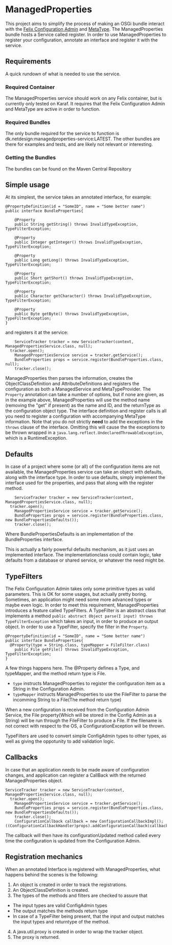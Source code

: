 # ManagedProperties
This project aims to simplify the process of making an OSGi bundle interact with the [Felix Configuration Admin](http://felix.apache.org/documentation/subprojects/apache-felix-config-admin.html)
 and [MetaType](http://felix.apache.org/documentation/subprojects/apache-felix-metatype-service.html).
 The ManagedProperties bundle hosts a Service called register. In order to use ManagedProperties to register your configuration, annotate an interface
 and register it with the service.
 
## Requirements
A quick rundown of what is needed to use the service.

### Required Container
The ManagedProperties service should work on any Felix container, but is currently only tested on Karaf.
It requires that the Felix Configuration Admin and MetaType are active in order to function.

### Required Bundles
The only bundle required for the service to function is dk.netdesign:managedproperties-service:LATEST. The other bundles are there for examples and tests, and are likely
not relevant or interesting. 

### Getting the Bundles
The bundles can be found on the Maven Central Repository
 
 
## Simple usage
 At its simplest, the service takes an annotated interface, for example:
```
@PropertyDefinition(id = "SomeID", name = "Some better name")
public interface BundleProperties{

	@Property
	public String getString() throws InvalidTypeException, TypeFilterException;

	@Property
	public Integer getInteger() throws InvalidTypeException, TypeFilterException;

	@Property
	public Long getLong() throws InvalidTypeException, TypeFilterException;

	@Property
	public Short getShort() throws InvalidTypeException, TypeFilterException;

	@Property
	public Character getCharacter() throws InvalidTypeException, TypeFilterException;

	@Property
	public Byte getByte() throws InvalidTypeException, TypeFilterException;
}
```
and registers it at the service:

```
	ServiceTracker tracker = new ServiceTracker(context, ManagedPropertiesService.class, null);
  tracker.open();
	ManagedPropertiesService service = tracker.getService();
	BundleProperties props = service.register(BundleProperties.class, null);
	tracker.close();
```
ManagedProperties then parses the information, creates the ObjectClassDefinition and AttributeDefinitions and registers the configuration
as both a ManagedService and MetaTypeProvider.
The `Property` annotation can take a number of options, but if none are given, as in the example above, ManagedProperties will use the method
name (removing the "get" if present) as the name and ID, and the returnType as the configuration object type.
The interface definition and register calls is all you need to register a configuration with accompanying MetaType information.
Note that you do not strictly **need** to add the exceptions in the ```throws``` clause of the interface. Omitting this will cause the the exceptions
to be thrown wrapped in a ```java.lang.reflect.UndeclaredThrowableException```, which is a RuntimeException.

## Defaults
In case of a project where some (or all) of the configuration items are not available, the ManagedProperties service can take an object with
defaults, along with the interface type.
In order to use defaults, simply implement the interface used for the properties, and pass that along with the register method.
```
	ServiceTracker tracker = new ServiceTracker(context, ManagedPropertiesService.class, null);
  tracker.open();
	ManagedPropertiesService service = tracker.getService();
	BundleProperties props = service.register(BundleProperties.class, new BundlePropertiesDefaults());
	tracker.close();
```
Where BundlePropertiesDefaults is an implementation of the BundleProperties interface.

This is actually a fairly powerful defaults mechanism, as it just uses an implemented interface. The implementationclass could contain logic, take
defaults from a database or shared service, or whatever the need might be.

## TypeFilters
The Felix Configuration Admin takes only some primitive types as valid parameters. This is OK for some usages, but actually pretty boring.
Sometimes, an application might need some more advanced types or maybe even logic. In order to meet this requirement, ManagedProperties
introduces a feature called TypeFilters. A TypeFilter is an abstract class that implements a method `public abstract Object parse(I input) throws TypeFilterException`
which takes an input, in order to produce an output object.
In order to use a TypeFilter, specify the filter in the `Property`.
```
@PropertyDefinition(id = "SomeID", name = "Some better name")
public interface BundleProperties{
  @Property(type = String.class, typeMapper = FileFilter.class)
	public File getFile() throws InvalidTypeException, TypeFilterException;
}
```
A few things happens here. The @Property defines a Type, and typeMapper, and the method return type is File.
* `type` instructs ManagedProperties to register the configuration item as a String in the Configuration Admin.
* `typeMapper` instructs ManagedProperties to use the FileFilter to parse the incomming String to a File(The method return type)


When a new configuration is received from the Configuration Admin Service, the File property(Which will be stored in the Config 
Admin as a String) will be run through the FileFilter to produce a File. If the filename is not correct with respect to the OS,
a ConfigurationException will be thrown.

TypeFilters are used to convert simple ConfigAdmin types to other types, as well as giving the oppotunity to add validation logic.

## Callbacks
In case that an application needs to be made aware of configuration changes, and application can register a CallBack with the
returned ManagedProperties object.
```
ServiceTracker tracker = new ServiceTracker(context, ManagedPropertiesService.class, null);
  tracker.open();
	ManagedPropertiesService service = tracker.getService();
	BundleProperties props = service.register(BundleProperties.class, new BundlePropertiesDefaults());
	tracker.close();
	ConfigurationCallback callback = new ConfigurationCallbackImpl();
((ConfigurationCallbackHandler)props).addConfigurationCallback(callback);
```
The callback will then have its configurationUpdated method called every time the configuration is updated from the Configuration Admin.

## Registration mechanics
When an annotated Interface is registered with ManagedProperties, what happens behind the scenes is the following:

1. An object is created in order to track the registrations.
2. An ObjectClassDefinition is created. 
3. The types of the methods and filters are checked to assure that
  * The input types are valid ConfigAdmin types
  * The output matches the methods return type
  * In case of a TypeFilter being present, that the input and output matches the input types and returntype of the method.
4. A java.util.proxy is created in order to wrap the tracker object.
5. The proxy is returned.
